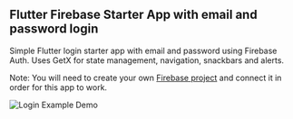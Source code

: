 ## Flutter Firebase Starter App with email and password login

Simple Flutter login starter app with email and password using Firebase Auth.  Uses GetX for state management, navigation, snackbars and alerts.

Note: You will need to create your own [Firebase project](https://console.firebase.google.com/) and connect it in order for this app to work.

![Login Example Demo](gif/loginExampleGif.gif)